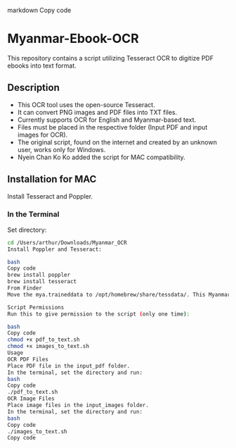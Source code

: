 
markdown
Copy code
# Myanmar-Ebook-OCR

This repository contains a script utilizing Tesseract OCR to digitize PDF ebooks into text format.

## Description

- This OCR tool uses the open-source Tesseract.
- It can convert PNG images and PDF files into TXT files.
- Currently supports OCR for English and Myanmar-based text.
- Files must be placed in the respective folder (Input PDF and input images for OCR).
- The original script, found on the internet and created by an unknown user, works only for Windows.
- Nyein Chan Ko Ko added the script for MAC compatibility.

## Installation for MAC

Install Tesseract and Poppler.

### In the Terminal

Set directory:
```bash
cd /Users/arthur/Downloads/Myanmar_OCR
Install Poppler and Tesseract:

bash
Copy code
brew install poppler
brew install tesseract
From Finder
Move the mya.traineddata to /opt/homebrew/share/tessdata/. This Myanmar model file is necessary for OCR.

Script Permissions
Run this to give permission to the script (only one time):

bash
Copy code
chmod +x pdf_to_text.sh
chmod +x images_to_text.sh
Usage
OCR PDF Files
Place PDF file in the input_pdf folder.
In the terminal, set the directory and run:
bash
Copy code
./pdf_to_text.sh
OCR Image Files
Place image files in the input_images folder.
In the terminal, set the directory and run:
bash
Copy code
./images_to_text.sh
Copy code





